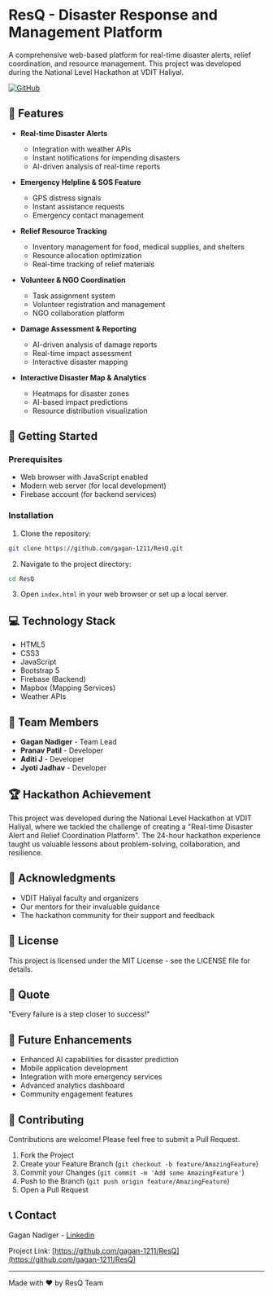 # ResQ - Disaster Response and Management Platform

A comprehensive web-based platform for real-time disaster alerts, relief coordination, and resource management. This project was developed during the National Level Hackathon at VDIT Haliyal.

[![GitHub](https://img.shields.io/badge/GitHub-ResQ-blue)](https://github.com/gagan-1211/ResQ)

## 🌟 Features

- **Real-time Disaster Alerts**
  - Integration with weather APIs
  - Instant notifications for impending disasters
  - AI-driven analysis of real-time reports

- **Emergency Helpline & SOS Feature**
  - GPS distress signals
  - Instant assistance requests
  - Emergency contact management

- **Relief Resource Tracking**
  - Inventory management for food, medical supplies, and shelters
  - Resource allocation optimization
  - Real-time tracking of relief materials

- **Volunteer & NGO Coordination**
  - Task assignment system
  - Volunteer registration and management
  - NGO collaboration platform

- **Damage Assessment & Reporting**
  - AI-driven analysis of damage reports
  - Real-time impact assessment
  - Interactive disaster mapping

- **Interactive Disaster Map & Analytics**
  - Heatmaps for disaster zones
  - AI-based impact predictions
  - Resource distribution visualization

## 🚀 Getting Started

### Prerequisites
- Web browser with JavaScript enabled
- Modern web server (for local development)
- Firebase account (for backend services)

### Installation

1. Clone the repository:
```bash
git clone https://github.com/gagan-1211/ResQ.git
```

2. Navigate to the project directory:
```bash
cd ResQ
```

3. Open `index.html` in your web browser or set up a local server.

## 💻 Technology Stack

- HTML5
- CSS3
- JavaScript
- Bootstrap 5
- Firebase (Backend)
- Mapbox (Mapping Services)
- Weather APIs

## 👥 Team Members

- **Gagan Nadiger** - Team Lead
- **Pranav Patil** - Developer
- **Aditi J** - Developer
- **Jyoti Jadhav** - Developer

## 🏆 Hackathon Achievement

This project was developed during the National Level Hackathon at VDIT Haliyal, where we tackled the challenge of creating a "Real-time Disaster Alert and Relief Coordination Platform". The 24-hour hackathon experience taught us valuable lessons about problem-solving, collaboration, and resilience.

## 🙏 Acknowledgments

- VDIT Haliyal faculty and organizers
- Our mentors for their invaluable guidance
- The hackathon community for their support and feedback

## 📝 License

This project is licensed under the MIT License - see the LICENSE file for details.

## 🌟 Quote

"Every failure is a step closer to success!"

## 🔄 Future Enhancements

- Enhanced AI capabilities for disaster prediction
- Mobile application development
- Integration with more emergency services
- Advanced analytics dashboard
- Community engagement features

## 🤝 Contributing

Contributions are welcome! Please feel free to submit a Pull Request.

1. Fork the Project
2. Create your Feature Branch (`git checkout -b feature/AmazingFeature`)
3. Commit your Changes (`git commit -m 'Add some AmazingFeature'`)
4. Push to the Branch (`git push origin feature/AmazingFeature`)
5. Open a Pull Request

## 📞 Contact

Gagan Nadiger - [Linkedin](https://www.linkedin.com/in/gagan-nadiger-606781256/)

Project Link: [https://github.com/gagan-1211/ResQ](https://github.com/gagan-1211/ResQ)

---

Made with ❤️ by ResQ  Team 
